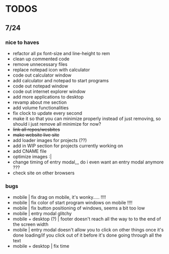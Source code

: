 # TODOS

## 7/24

### nice to haves

- refactor all px font-size and line-height to rem
- clean up commented code
- remove unnecessary files
- replace notepad icon with calculator
- code out calculator window
- add calculator and notepad to start programs
- code out notepad window
- code out internet explorer window
- add more applications to desktop
- revamp about me section
- add volume functionalities
- fix clock to update every second
- make it so that you can minimize properly instead of just removing, so should i just remove all minimize for now?
- ~~link all repos/wesbites~~
- ~~make website live site~~
- add loader images for projects (??)
- add in WIP section for projects currently working on
- add CNAME file
- optimize images :|
- change timing of entry modal,,, do i even want an entry modal anymore ???
- check site on other browsers

### bugs

- mobile | fix drag on mobile, it's wonky..... !!!!
- mobile | fix color of start program windows on mobile !!!!
- mobile | fix button positioning of windows, seems a bit too low
- mobile | entry modal glitchy
- mobile + desktop (?) | footer doesn't reach all the way to to the end of the screen width
- mobile | entry modal doesn't allow you to click on other things once it's done loading/if you click out of it before it's done going through all the text
- mobile + desktop | fix time

